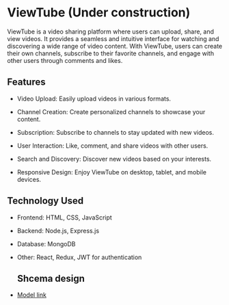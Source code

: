 # ViewTube (Under construction)

ViewTube is a video sharing platform where users can upload, share, and view videos. It provides a seamless and intuitive interface
for watching and discovering a wide range of video content. With ViewTube, users can create their own channels, subscribe to their
favorite channels, and engage with other users through comments and likes.

## Features

- Video Upload: Easily upload videos in various formats.

- Channel Creation: Create personalized channels to showcase your content.

- Subscription: Subscribe to channels to stay updated with new videos.

- User Interaction: Like, comment, and share videos with other users.

- Search and Discovery: Discover new videos based on your interests.

- Responsive Design: Enjoy ViewTube on desktop, tablet, and mobile devices.

## Technology Used
- Frontend: HTML, CSS, JavaScript
  
- Backend: Node.js, Express.js
  
- Database: MongoDB
  
- Other: React, Redux, JWT for authentication

  ## Shcema design

  
  



- [Model link](https://github.com/Subh0048/ViewTube/assets/125295173/ddf5547f-3c0b-499c-96f0-cd19ef22cab8)

